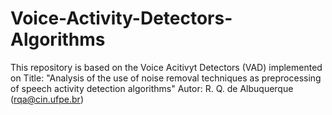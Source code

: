 # Voice-Activity-Detectors-Algorithms
This repository is based on the Voice Acitivyt Detectors (VAD) implemented on
Title: "Analysis of the use of noise removal techniques as preprocessing of speech activity detection algorithms"
Autor: R. Q. de Albuquerque (rqa@cin.ufpe.br)
